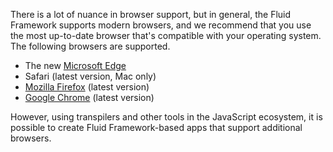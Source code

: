 There is a lot of nuance in browser support, but in general, the Fluid Framework supports modern browsers, and we recommend
that you use the most up-to-date browser that's compatible with your operating system. The following browsers are
supported.

* The new [Microsoft Edge](https://www.microsoft.com/edge)
* Safari (latest version, Mac only)
* [Mozilla Firefox](https://www.mozilla.org/firefox) (latest version)
* [Google Chrome](https://www.google.com/chrome/browser/index.html) (latest version)

However, using transpilers and other tools in the JavaScript ecosystem, it is possible to create Fluid Framework-based
apps that support additional browsers.
